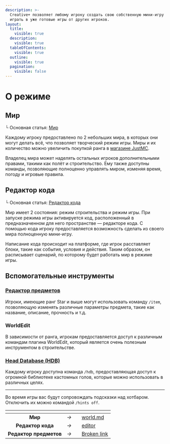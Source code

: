 ```yaml
---
description: >-
  Creative+ позволяет любому игроку создать свою собственную мини-игру или
  играть в уже готовые игры от других игроков.
layout:
  title:
    visible: true
  description:
    visible: true
  tableOfContents:
    visible: true
  outline:
    visible: true
  pagination:
    visible: false
---
```


# О режиме

## **Мир**

└ Основная статья: [Мир](world.md)

Каждому игроку предоставлено по 2 небольших мира, в которых они могут делать всё, что позволяет творческий режим игры. Миры и их количество можно увеличить покупкой ранга в [магазине JustMC](https://justmc.io/shop).

Владелец мира может наделять остальных игроков дополнительными правами, такими как полёт и строительство. Ему также доступны команды, позволяющие полноценно управлять миром, изменяя время, погоду и игровые правила.

## Редактор кода

└ Основная статья: [Редактор кода](editor/)

Мир имеет 2 состояния: режим строительства и режим игры. При запуске режима игры активируется код, расположенный в предназначенном для него пространстве — редакторе кода. С помощью кода игроку предоставляется возможность сделать из своего мира полноценную мини-игру.

Написание кода происходит на платформе, где игрок расставляет блоки, такие как события, условия и действия. Таким образом, он расписывает сценарий, по которому будет работать мир в режиме игры.

## Вспомогательные инструменты

### [Редактор предметов](world.md#redaktor-predmetov)

Игроки, имеющие ранг Star и выше могут использовать команду `/item`, позволяющую изменять различные параметры предмета, такие как название, описание, прочность и т.д.

### WorldEdit

В зависимости от ранга, игрокам предоставляется доступ к различным командам плагина WorldEdit, который является очень полезным инструментом в строительстве.

### [Head Database (HDB)](world.md#head-database-hdb)

Каждому игроку доступна команда `/hdb`, предоставляющая доступ к огромной библиотеке кастомных голов, которые можно использовать в различных целях.

***

Во время игры вас будут сопровождать подсказки над хотбаром. Отключить их можно командой `/hints off`.

<table data-view="cards"><thead><tr><th align="center"></th><th align="center"></th><th></th><th data-hidden data-card-target data-type="content-ref"></th></tr></thead><tbody><tr><td align="center"><strong>Мир</strong></td><td align="center"><em>→</em></td><td></td><td><a href="world.md">world.md</a></td></tr><tr><td align="center"><strong>Редактор кода</strong></td><td align="center"><em>→</em></td><td></td><td><a href="editor/">editor</a></td></tr><tr><td align="center"><strong>Редактор предметов</strong></td><td align="center"><em>→</em></td><td></td><td><a href="broken-reference">Broken link</a></td></tr></tbody></table>

